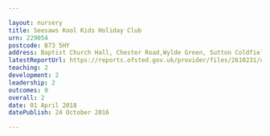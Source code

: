 ```yaml
---

layout: nursery
title: Seesaws Kool Kids Holiday Club
urn: 229054
postcode: B73 5HY
address: Baptist Church Hall, Chester Road,Wylde Green, Sutton Coldfield, W Midlands, B73 5HY
latestReportUrl: https://reports.ofsted.gov.uk/provider/files/2610231/urn/229054.pdf
teaching: 2
development: 2
leadership: 2
outcomes: 0
overall: 2
date: 01 April 2018 
datePublish: 24 October 2016

---
```

